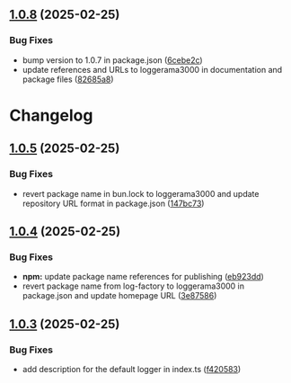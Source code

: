 ## [1.0.8](https://github.com/patgpt/loggerama3000/compare/v1.0.7...v1.0.8) (2025-02-25)


### Bug Fixes

* bump version to 1.0.7 in package.json ([6cebe2c](https://github.com/patgpt/loggerama3000/commit/6cebe2c5f7cd442c67d288abc044fe911205f917))
* update references and URLs to loggerama3000 in documentation and package files ([82685a8](https://github.com/patgpt/loggerama3000/commit/82685a8fae8330c0bdc4d46577ee981a3b889ed7))

# Changelog

## [1.0.5](https://github.com/patgpt/loggerama3000/compare/v1.0.4...v1.0.5) (2025-02-25)


### Bug Fixes

* revert package name in bun.lock to loggerama3000 and update repository URL format in package.json ([147bc73](https://github.com/patgpt/loggerama3000/commit/147bc73d803a8a2449db237838fa13e23b654db4))

## [1.0.4](https://github.com/patgpt/loggerama3000/compare/v1.0.3...v1.0.4) (2025-02-25)


### Bug Fixes

* **npm:** update package name references for publishing ([eb923dd](https://github.com/patgpt/loggerama3000/commit/eb923dd8931d7f52b027523bfa2643216b399585))
* revert package name from log-factory to loggerama3000 in package.json and update homepage URL ([3e87586](https://github.com/patgpt/loggerama3000/commit/3e87586dce457d4fc57140575222b6773fe50189))

## [1.0.3](https://github.com/patgpt/loggerama3000/compare/v1.0.2...v1.0.3) (2025-02-25)


### Bug Fixes

* add description for the default logger in index.ts ([f420583](https://github.com/patgpt/loggerama3000/commit/f42058369a6f26b724f342a4f400e1659a22baf6))
